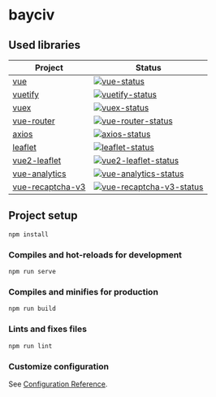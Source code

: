 # bayciv

## Used libraries

| Project            | Status                                                 |
| ------------------ | ------------------------------------------------------ |
| [vue]              | [![vue-status]][vue-package]                           |
| [vuetify]          | [![vuetify-status]][vuetify-package]                   |
| [vuex]             | [![vuex-status]][vuex-package]                         |
| [vue-router]       | [![vue-router-status]][vue-router-package]             |
| [axios]            | [![axios-status]][axios-package]                       |
| [leaflet]          | [![leaflet-status]][leaflet-package]                   |
| [vue2-leaflet]     | [![vue2-leaflet-status]][vue2-leaflet-package]         |
| [vue-analytics]    | [![vue-analytics-status]][vue-analytics-package]       |
| [vue-recaptcha-v3] | [![vue-recaptcha-v3-status]][vue-recaptcha-v3-package] |

[vue]: https://github.com/vuejs/vue
[vuetify]: https://github.com/vuetifyjs/vuetify
[vuex]: https://github.com/vuejs/vuex
[vue-router]: https://github.com/vuejs/vue-router
[axios]: https://github.com/axios/axios
[leaflet]: https://github.com/Leaflet/Leaflet
[vue2-leaflet]: https://github.com/vue-leaflet/Vue2Leaflet
[vue-analytics]: https://github.com/MatteoGabriele/vue-analytics
[vue-recaptcha-v3]: https://github.com/AurityLab/vue-recaptcha-v3
[vue-status]: https://img.shields.io/npm/v/vue.svg
[vuetify-status]: https://img.shields.io/npm/v/vuetify.svg
[vuex-status]: https://img.shields.io/npm/v/vuex.svg
[vue-router-status]: https://img.shields.io/npm/v/vue-router.svg
[axios-status]: https://img.shields.io/npm/v/axios.svg
[leaflet-status]: https://img.shields.io/npm/v/leaflet.svg
[vue2-leaflet-status]: https://img.shields.io/npm/v/vue2-leaflet.svg
[vue-analytics-status]: https://img.shields.io/npm/v/vue-analytics.svg
[vue-recaptcha-v3-status]: https://img.shields.io/npm/v/vue-recaptcha-v3.svg
[vue-package]: https://www.npmjs.com/package/vue
[vuetify-package]: https://www.npmjs.com/package/vuetify
[vuex-package]: https://npmjs.com/package/vuex
[vue-router-package]: https://npmjs.com/package/vue-router
[axios-package]: https://www.npmjs.com/package/axios
[leaflet-package]: https://www.npmjs.com/package/leaflet
[vue2-leaflet-package]: https://www.npmjs.com/package/vue2-leaflet
[vue-analytics-package]: https://www.npmjs.com/package/vue-analytics
[vue-recaptcha-v3-package]: https://www.npmjs.com/package/vue-recaptcha-v3

## Project setup

```
npm install
```

### Compiles and hot-reloads for development

```
npm run serve
```

### Compiles and minifies for production

```
npm run build
```

### Lints and fixes files

```
npm run lint
```

### Customize configuration

See [Configuration Reference](https://cli.vuejs.org/config/).
